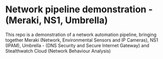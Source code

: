 # Network pipeline demonstration - (Meraki, NS1, Umbrella)

This repo is a demonstration of a network automation pipeline, bringing together Meraki (Network, Environmental Sensors and IP Cameras), NS1 (IPAM), Umbrella - (DNS Security and Secure Internet Gateway) and Stealthwatch Cloud (Network Behaviour Analysis)
